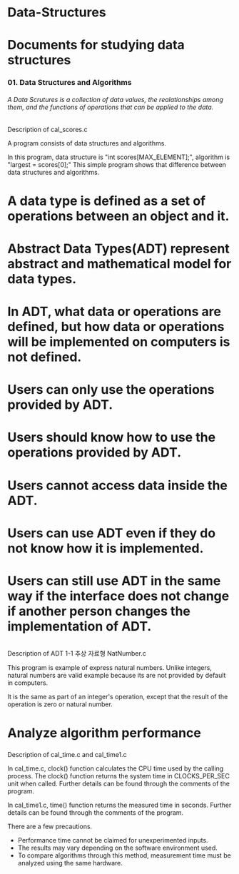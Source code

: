 # Data-Structures
# Documents for studying data structures

### 01. Data Structures and Algorithms

###### A Data Scrutures is a collection of data values, the realationships among them, and the functions of operations that can be applied to the data.

### 
Description of cal_scores.c

A program consists of data structures and algorithms.

In this program, data structure is "int scores[MAX_ELEMENT];", algorithm is "largest = scores[0];"
This simple program shows that difference between data structures and algorithms.
###

# A data type is defined as a set of operations between an object and it.

# Abstract Data Types(ADT) represent abstract and mathematical model for data types.

# In ADT, what data or operations are defined, but how data or operations will be implemented on computers is not defined.

######
# Users can only use the operations provided by ADT.
# Users should know how to use the operations provided by ADT.
# Users cannot access data inside the ADT.
# Users can use ADT even if they do not know how it is implemented.
# Users can still use ADT in the same way if the interface does not change if another person changes the implementation of ADT.

######
###
Description of ADT 1-1 추상 자료형 NatNumber.c

This program is example of express natural numbers.
Unlike integers, natural numbers are valid example because its are not provided by default in computers.

It is the same as part of an integer's operation, except that the result of the operation is zero or natural number.
###

# Analyze algorithm performance

###
Description of cal_time.c and cal_time1.c

In cal_time.c, clock() function calculates the CPU time used by the calling process.
The clock() function returns the system time in CLOCKS_PER_SEC unit when called.
Further details can be found through the comments of the program.

In cal_time1.c, time() function returns the measured time in seconds.
Further details can be found through the comments of the program.

There are a few precautions.

- Performance time cannot be claimed for unexperimented inputs.
- The results may vary depending on the software environment used.
- To compare algorithms through this method, measurement time must be analyzed using the same hardware.

###

###
